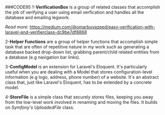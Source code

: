 ###CODE95
1-**VerificationBox** is a group of related classes that accomplish the job of verifying a user using email verfication and handles all the database and emailing legwork.

_Read more_: https://medium.com/@omarbuyazeed/easy-verification-with-laravel-and-verifierclass-dc9be7df8868

2-**Helper Functions** are a group of helper functions that accomplish simple task that are often of repetitive nature in my work such as generating a database backed drop-down list, grabbing parent/child related entities from a database (e.g navigation bar links).

3-**ConfigModel** is an extension for Laravel's Eloquent. It's particularly useful when you are dealing with a Model that stores configuration-level information (e.g logo, address, phone number) of a website. It's an abstract class that, just like Laravel's Eloquent, has to be extended by a concrete model.

4-**StoreFile** is a simple class that securely stores files, keeping you away from the low-level work involved in renaming and moving the files. It builds on _Symfony's UploadedFile_ class.
